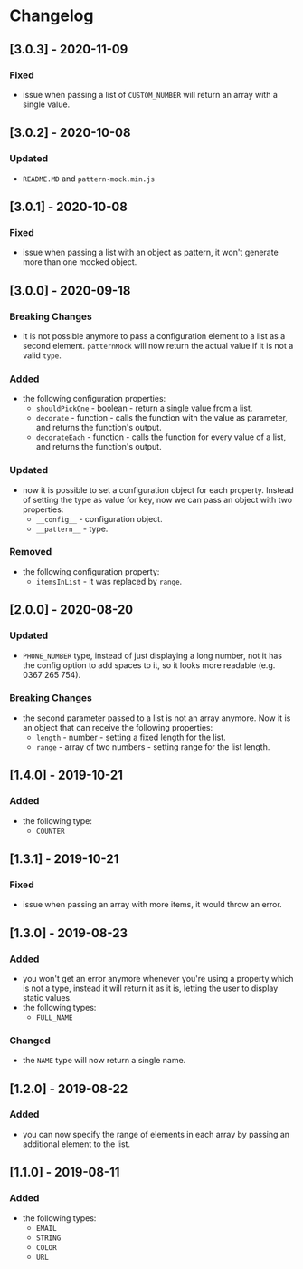 # Changelog
## [3.0.3] - 2020-11-09
### Fixed
- issue when passing a list of `CUSTOM_NUMBER` will return an array with a single value.

## [3.0.2] - 2020-10-08
### Updated
- `README.MD` and `pattern-mock.min.js`

## [3.0.1] - 2020-10-08
### Fixed
- issue when passing a list with an object as pattern, it won't generate more than one mocked object.

## [3.0.0] - 2020-09-18
### Breaking Changes
- it is not possible anymore to pass a configuration element to a list as a second element. `patternMock` will now return the actual value if it is not a valid `type`.

### Added
- the following configuration properties:
	* `shouldPickOne`  - boolean - return a single value from a list.
	* `decorate` - function - calls the function with the value as parameter, and returns the function's output.
	* `decorateEach` - function - calls the function for every value of a list, and returns the function's output.

### Updated
- now it is possible to set a configuration object for each property. Instead of setting the type as value for key, now we can pass an object with two properties: 
	* `__config__` - configuration object.
	* `__pattern__` - type.

### Removed
- the following configuration property:
	* `itemsInList` - it was replaced by `range`.

## [2.0.0] - 2020-08-20
### Updated
- `PHONE_NUMBER` type, instead of just displaying a long number, not it has the config option to add spaces to it, so it looks more readable (e.g. 0367 265 754).

### Breaking Changes
- the second parameter passed to a list is not an array anymore. Now it is an object that can receive the following properties:
	* `length` - number - setting a fixed length for the list.
	* `range` - array of two numbers - setting range for the list length.

## [1.4.0] - 2019-10-21
### Added
- the following type:
	* `COUNTER`

## [1.3.1] - 2019-10-21
### Fixed
- issue when passing an array with more items, it would throw an error.

## [1.3.0] - 2019-08-23
### Added
- you won't get an error anymore whenever you're using a property which is not a type, instead it will return it as it is, letting the user to display static values.
- the following types:
	* `FULL_NAME`

### Changed
- the `NAME` type will now return a single name.

## [1.2.0] - 2019-08-22
### Added
- you can now specify the range of elements in each array by passing an additional element to the list.

## [1.1.0] - 2019-08-11
### Added
- the following types:
	* `EMAIL`
	* `STRING`
	* `COLOR`
	* `URL`
